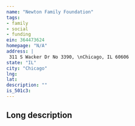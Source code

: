 ```yaml
---
name: "Newton Family Foundation"
tags:
- family
- social
- funding
ein: 364473624
homepage: "N/A"
address: |
 311 S Wacker Dr No 3390, \nChicago, IL 60606
state: "IL"
city: "Chicago"
lng: 
lat: 
description: ""
is_501c3: 
---
```


## Long description


